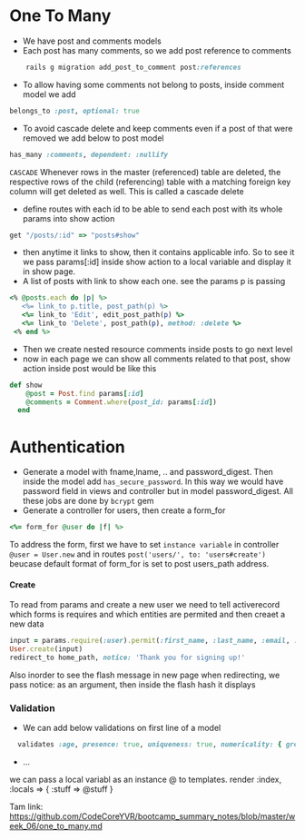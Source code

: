 # One To Many

* We have post and comments models 
* Each post has many comments, so we add post reference to comments  
``` ruby
    rails g migration add_post_to_comment post:references  
``` 
* To allow having some comments not belong to posts, inside comment model we add
``` ruby
belongs_to :post, optional: true
````
* To avoid cascade delete and keep comments even if a post of that were removed we add below to post model  
``` ruby
has_many :comments, dependent: :nullify 
````
`CASCADE`
Whenever rows in the master (referenced) table are deleted, the respective rows of the child (referencing) table with a matching foreign key column will get deleted as well. This is called a cascade delete 

* define routes with each id to be able to send each post with its whole params into show action 
``` ruby
get "/posts/:id" => "posts#show" 
```
* then anytime it links to show, then it contains applicable info. So to see it we pass params[:id] inside show action to a local variable and display it in show page. 
* A list of posts with link to show each one. see the params p is passing 
``` ruby
<% @posts.each do |p| %>
   <%= link_to p.title, post_path(p) %>
   <%= link_to 'Edit', edit_post_path(p) %>
   <%= link_to 'Delete', post_path(p), method: :delete %>
 <% end %>
```
* Then we create nested resource comments inside posts to go next level
* now in each page we can show all comments related to that post, show action inside post would be like this
``` ruby
def show
  	@post = Post.find params[:id]
  	@comments = Comment.where(post_id: params[:id])
  end 
```

# Authentication
* Generate a model with fname,lname, .. and password_digest. Then inside the model add `has_secure_password`. In this way we would have password field in views and controller but in model password_digest. All these jobs are done by `bcrypt` gem
* Generate a controller for users, then create a form_for 
``` ruby
<%= form_for @user do |f| %>
```
To address the form, first we have to set `instance variable` in controller  `@user = User.new` and in routes `post('users/', to: 'users#create')` beucase default format of form_for is set to post users_path address.  
#### Create 
To read from params and create a new user we need to tell activerecord which forms is requires and which entities are permited and then creaet a new data 
``` ruby
input = params.require(:user).permit(:first_name, :last_name, :email, :password)
User.create(input)
redirect_to home_path, notice: 'Thank you for signing up!' 
```
Also inorder to see the flash message in new page when redirecting, we pass notice: as an argument, then inside the flash hash it displays 

### Validation

* We can add below validations on first line of a model
``` ruby
  validates :age, presence: true, uniqueness: true, numericality: { greater_than_or_equal_to: 10 }
```



* ...

we can pass a local variabl as an instance @ to templates. 
render :index, :locals => { :stuff => @stuff } 
















Tam link: https://github.com/CodeCoreYVR/bootcamp_summary_notes/blob/master/week_06/one_to_many.md
